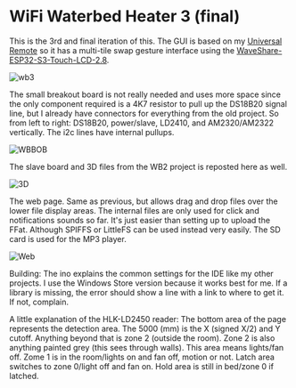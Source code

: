 # WiFi Waterbed Heater 3 (final)

This is the 3rd and final iteration of this. The GUI is based on my [Universal Remote](https://github.com/CuriousTech/Smart-Universal-Remote) so it has a multi-tile swap gesture interface using the
[WaveShare-ESP32-S3-Touch-LCD-2.8](https://www.waveshare.com/wiki/ESP32-S3-Touch-LCD-2.8).  
  
![wb3](http://curioustech.net/images/wb3.jpg)  
  
The small breakout board is not really needed and uses more space since the only component required is a 4K7 resistor to pull up the DS18B20 signal line, but I already have connectors for everything from the old project. So from left to right: DS18B20, power/slave, LD2410, and AM2320/AM2322 vertically.  The i2c lines have internal pullups.  
  
![WBBOB](http://curioustech.net/images/wbbob.jpg)  
  
The slave board and 3D files from the WB2 project is reposted here as well.  
  
![3D](http://curioustech.net/images/wbcase2.jpg)  
  
  
The web page. Same as previous, but allows drag and drop files over the lower file display areas. The internal files are only used for click and notifications sounds so far. It's just easier than setting up to upload the FFat.  Although SPIFFS or LittleFS can be used instead very easily. The SD card is used for the MP3 player.  
  
![Web](http://curioustech.net/images/wb3web.png)  
  
Building: The ino explains the common settings for the IDE like my other projects. I use the Windows Store version because it works best for me. If a library is missing, the error should show a line with a link to where to get it. If not, complain.  
  
A little explanation of the HLK-LD2450 reader: The bottom area of the page represents the detection area. The 5000 (mm) is the X (signed X/2) and Y cutoff. Anything beyond that is zone 2 (outside the room). Zone 2 is also anything painted grey (this sees through walls). This area means lights/fan off. Zome 1 is in the room/lights on and fan off, motion or not. Latch area switches to zone 0/light off and fan on. Hold area is still in bed/zone 0 if latched.  
  
